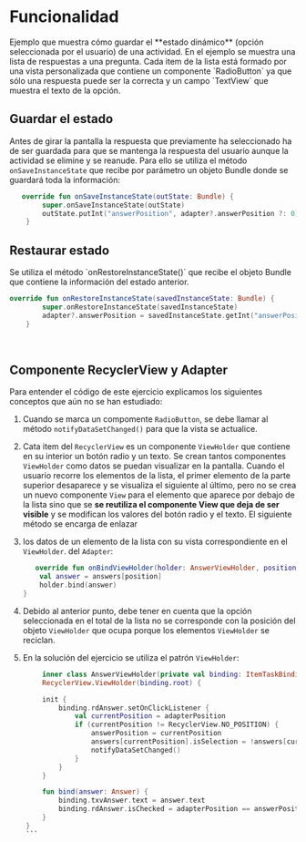 <h1>Funcionalidad</h1> Ejemplo que muestra cómo guardar el **estado
dinámico** (opción seleccionada por el usuario) de una actividad. En el
ejemplo se muestra una lista de respuestas a una pregunta. Cada item de
la lista está formado por una vista personalizada que contiene un
componente `RadioButton` ya que sólo una respuesta puede ser la correcta
y un campo `TextView` que muestra el texto de la opción. 
<h2>Guardar el estado</h2>

Antes de girar la pantalla la respuesta que previamente ha seleccionado
ha de ser guardada para que se mantenga la respuesta del usuario aunque
la actividad se elimine y se reanude. Para ello se utiliza el método
`onSaveInstanceState` que recibe por parámetro un objeto Bundle donde se
guardará toda la información: 

``` kotlin
   override fun onSaveInstanceState(outState: Bundle) {
        super.onSaveInstanceState(outState)
        outState.putInt("answerPosition", adapter?.answerPosition ?: 0)
    }
```
<h2>Restaurar estado</h2> 
Se utiliza el método `onRestoreInstanceState()` que recibe el objeto Bundle
que contiene la información del estado anterior.

``` kotlin
override fun onRestoreInstanceState(savedInstanceState: Bundle) {
        super.onRestoreInstanceState(savedInstanceState)
        adapter?.answerPosition = savedInstanceState.getInt("answerPosition")
    }
```
<br />

<h2>Componente RecyclerView y Adapter</h2> 
Para entender el código de este
ejercicio explicamos los siguientes conceptos que aún no se han
estudiado:

1.  Cuando se marca un compomente `RadioButton`, se debe llamar al
    método `notifyDataSetChanged()` para que la vista se actualice.
   
2.  Cata item del `RecyclerView` es un componente `ViewHolder` que contiene en su
    interior un botón radio y un texto. Se crean tantos componentes
    `ViewHolder` como datos se puedan visualizar en la pantalla. Cuando el
    usuario recorre los elementos de la lista, el primer elemento de la
    parte superior desaparece y se visualiza el siguiente al último,
    pero no se crea un nuevo componente `View` para el elemento que
    aparece por debajo de la lista sino que se **se reutiliza el
    componente View que deja de ser visible** y se modifican los valores
    del botón radio y el texto. El siguiente método se encarga de enlazar
3.  los datos de un elemento de la lista con su vista correspondiente en el `ViewHolder`.
    del `Adapter`: 
    ``` kotlin
       override fun onBindViewHolder(holder: AnswerViewHolder, position: Int) {
        val answer = answers[position]
        holder.bind(answer)
    }
    ```
       
3. Debido al anterior punto, debe tener en cuenta que la opción
   seleccionada en el total de la lista no se corresponde con la
   posición del objeto `ViewHolder` que ocupa porque los elementos `ViewHolder` se
   reciclan.
4. En la solución del ejercicio se utiliza el patrón `ViewHolder`: 
``` kotlin
        inner class AnswerViewHolder(private val binding: ItemTaskBinding) :
        RecyclerView.ViewHolder(binding.root) {

        init {
            binding.rdAnswer.setOnClickListener {
                val currentPosition = adapterPosition
                if (currentPosition != RecyclerView.NO_POSITION) {
                    answerPosition = currentPosition
                    answers[currentPosition].isSelection = !answers[currentPosition].isSelection
                    notifyDataSetChanged()
                }
            }
        }

        fun bind(answer: Answer) {
            binding.txvAnswer.text = answer.text
            binding.rdAnswer.isChecked = adapterPosition == answerPosition
        }
    }
    ```
